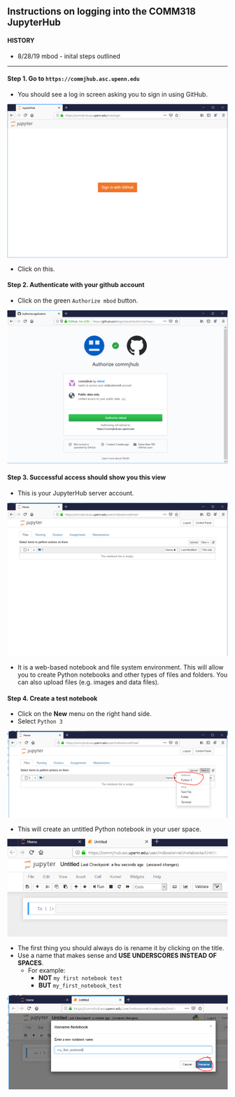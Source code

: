 ## Instructions on logging into the COMM318 JupyterHub


#### HISTORY

* 8/28/19 mbod - inital steps outlined

----------

#### Step 1. Go to `https://commjhub.asc.upenn.edu`

* You should see a log in screen asking you to sign in using GitHub.

![](../img/jhub1.png)


* Click on this.

#### Step 2. Authenticate with your github account

* Click on the green `Authorize mbod` button.

![](../img/jhub2.png)


#### Step 3. Successful access should show you this view

* This is your JupyterHub server account.

![](../img/jhub3.png)

* It is a web-based notebook and file system environment. This will allow you to create Python notebooks and other types of files and folders. You can also upload files (e.g. images and data files).


#### Step 4. Create a test notebook

* Click on the __New__ menu on the right hand side.
* Select `Python 3`

![](../img/jhub4.png)

* This will create an untitled Python notebook in your user space.


![](../img/jhub5.png)

* The first thing you should always do is rename it by clicking on the title.
* Use a name that makes sense and **USE UNDERSCORES INSTEAD OF SPACES**.
    * For example:
        * __NOT__ `my first notebook test`
        * __BUT__ `my_first_notebook_test`
        

![](../img/jhub6.png)

